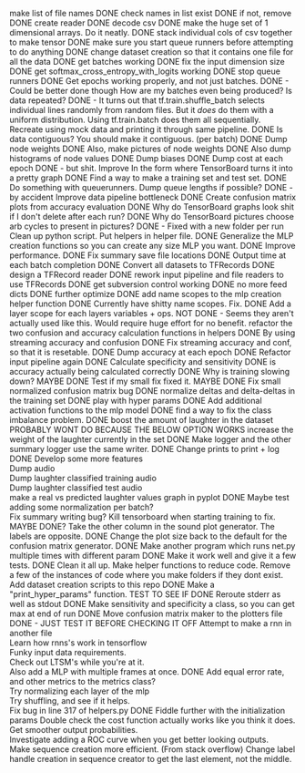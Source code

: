 make list of file names															DONE
check names in list exist														DONE
	if not, remove																DONE
create reader																	DONE
decode csv																		DONE
	make the huge set of 1 dimensional arrays. Do it neatly.					DONE
stack individual cols of csv together to make tensor							DONE
make sure you start queue runners before attempting to do anything				DONE
change dataset creation so that it contains one file for all the data			DONE
get batches working																DONE
fix the input dimension size													DONE
get softmax_cross_entropy_with_logits working									DONE
stop queue runners																DONE
Get epochs working properly, and not just batches.								DONE - Could be better done though
	How are my batches even being produced? Is data repeated?					DONE - It turns out that tf.train.shuffle_batch selects individual lines randomly from random files. But it *does* do them with a uniform distribution. Using tf.train.batch does them all sequentially.
		Recreate using mock data and printing it through same pipeline.			DONE
	Is data contiguous? You should make it contiguous. (per batch)				DONE
Dump node weights																DONE
	Also, make pictures of node weights											DONE
	Also dump histograms of node values											DONE
Dump biases																		DONE
Dump cost at each epoch															DONE - but shit. Improve
	In the form where TensorBoard turns it into a pretty graph					DONE
Find a way to make a training set and test set.									DONE
Do something with queuerunners. Dump queue lengths if possible?					DONE - by accident
Improve data pipeline bottleneck												DONE
Create confusion matrix plots from accuracy evaluation							DONE
Why do TensorBoard graphs look shit if I don't delete after each run?			DONE
Why do TensorBoard pictures choose arb cycles to present in pictures?			DONE - Fixed with a new folder per run
Clean up python script. Put helpers in helper file.								DONE
Generalize the MLP creation functions so you can create any size MLP you want.	DONE
Improve performance.															DONE
Fix summary save file locations													DONE
Output time at each batch completion											DONE
Convert all datasets to TFRecords												DONE
design a TFRecord reader														DONE
rework input pipeline and file readers to use TFRecords							DONE
get subversion control working													DONE
no more feed dicts																DONE
further optimize																DONE
add name scopes to the mlp creation helper function								DONE
	Currently have shitty name scopes. Fix.										DONE
	Add a layer scope for each layers variables + ops.							NOT DONE - Seems they aren't actually used like this. Would require huge effort for no benefit.
refactor the two confusion and accuracy calculation functions in helpers		DONE
	By using streaming accuracy and confusion									DONE
	Fix streaming accuracy and conf, so that it is resetable.					DONE
Dump accuracy at each epoch														DONE
	Refactor input pipeline again												DONE
Calculate specificity and sensitivity											DONE
is accuracy actually being calculated correctly									DONE
Why is training slowing down?													MAYBE DONE
	Test if my small fix fixed it.												MAYBE DONE
Fix small normalized confusion matrix bug										DONE
normalize deltas and delta-deltas in the training set							DONE
play with hyper params															DONE
Add additional activation functions to the mlp model							DONE
find a way to fix the class imbalance problem.									DONE
	boost the amount of laughter in the dataset									PROBABLY WONT DO BECAUSE THE BELOW OPTION WORKS
	increase the weight of the laughter currently in the set					DONE
Make logger and the other summary logger use the same writer.					DONE
Change prints to print + log													DONE
Develop some more features														
Dump audio																		
	Dump laughter classified training audio										
	Dump laughter classified test audio											
make a real vs predicted laughter values graph in pyplot						DONE
Maybe test adding some normalization per batch?									
Fix summary writing bug? Kill tensorboard when starting training to fix.		MAYBE DONE?
Take the other column in the sound plot generator. The labels are opposite.		DONE
Change the plot size back to the default for the confusion matrix generator.	DONE
Make another program which runs net.py multiple times with different param		DONE
	Make it work well and give it a few tests.									DONE
	Clean it all up. Make helper functions to reduce code.
	Remove a few of the instances of code where you make folders if they dont exist.
Add dataset creation scripts to this repo										DONE
Make a "print_hyper_params" function.											TEST TO SEE IF DONE
Reroute stderr as well as stdout												DONE
Make sensitivity and specificity a class, so you can get max at end of run		DONE
Move confusion matrix maker to the plotters file								DONE - JUST TEST IT BEFORE CHECKING IT OFF
Attempt to make a rnn in another file											
	Learn how rnns's work in tensorflow											
		Funky input data requirements.											
	Check out LTSM's while you're at it.										
	Also add a MLP with multiple frames at once.								DONE
Add equal error rate, and other metrics to the metrics class?					
Try normalizing each layer of the mlp											
Try shuffling, and see if it helps.												
Fix bug in line 317 of helpers.py												DONE
Fiddle further with the initialization params
Double check the cost function actually works like you think it does.			
Get smoother output probabilities.												
Investigate adding a ROC curve when you get better looking outputs.				
Make sequence creation more efficient. (From stack overflow)
Change label handle creation in sequence creator to get the last element, not the middle.
